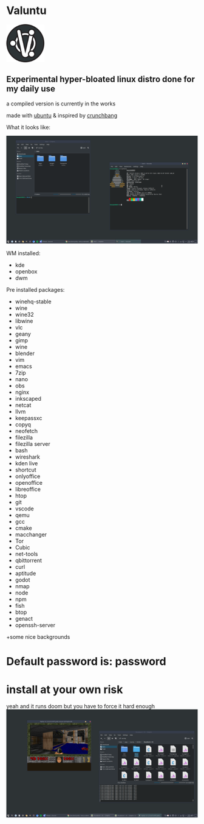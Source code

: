 # Valuntu
<img src="Images/ValuntuLogo.svg" alt="Valuntu logo" width="100"/>

## Experimental hyper-bloated linux distro done for my daily use

a compiled version is currently in the works

made with [ubuntu](https://ubuntu.com/) & inspired by [crunchbang](https://www.crunchbangplusplus.org/)

What it looks like:

![dektop screenshot](Images/Desktop.png)

WM installed:

* kde
* openbox
* dwm

Pre installed packages:

* winehq-stable
* wine
* wine32
* libwine
* vlc
* geany
* gimp
* wine
* blender
* vim
* emacs
* 7zip
* nano
* obs
* nginx
* inkscaped
* netcat
* llvm
* keepassxc
* copyq
* neofetch
* filezilla
* filezilla server
* bash
* wireshark
* kden live
* shortcut
* onlyoffice
* openoffice
* libreoffice
* htop
* git
* vscode
* qemu
* gcc
* cmake
* macchanger
* Tor
* Cubic
* net-tools
* qbittorrent
* curl
* aptitude
* godot
* nmap
* node
* npm
* fish
* btop
* genact
* openssh-server

+some nice backgrounds

# Default password is: password

# install at your own risk

yeah and it runs doom but you have to force it hard enough
![screenshot of playing compiled doom](Images/DOOM.png)
